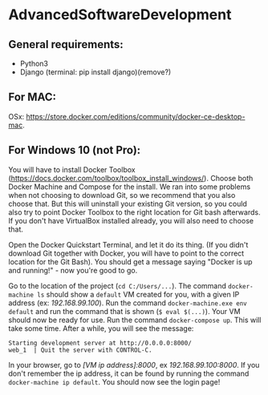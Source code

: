 # AdvancedSoftwareDevelopment

## General requirements:
- Python3
- Django (terminal: pip install django)(remove?) 

## For MAC:
OSx: https://store.docker.com/editions/community/docker-ce-desktop-mac.

## For Windows 10 (not Pro):
You will have to install Docker Toolbox (https://docs.docker.com/toolbox/toolbox_install_windows/). 
Choose both Docker Machine and Compose for the install. We ran into some problems when not choosing to download Git, so we recommend that you also choose that. But this will uninstall your existing Git version, so you could also try to point Docker Toolbox to the right location for Git bash afterwards. If you don't have VirtualBox installed already, you will also need to choose that.

Open the Docker Quickstart Terminal, and let it do its thing. (If you didn't download Git together with Docker, you will have to point to the correct location for the Git Bash). You should get a message saying "Docker is up and running!" - now you're good to go.

Go to the location of the project (`cd C:/Users/...`). The command `docker-machine ls` should show a `default` VM created for you, with a given IP address (ex: *192.168.99.100*). Run the command `docker-machine.exe env default` and run the command that is shown (`$ eval $(...)`). Your VM should now be ready for use. 
Run the command `docker-compose up`. This will take some time. After a while, you will see the message:

`Starting development server at http://0.0.0.0:8000/`  
`web_1  | Quit the server with CONTROL-C. `
 
In your browser, go to *[VM ip address]:8000*, ex *192.168.99.100:8000*. If you don't remember the ip address, it can be found by running the command `docker-machine ip default`. You should now see the login page!
